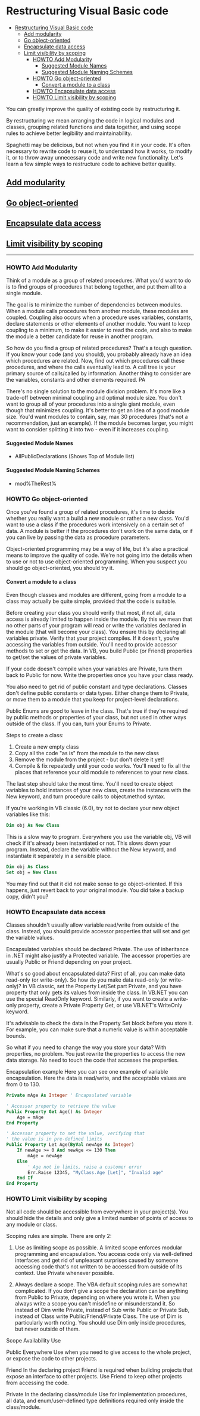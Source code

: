 <!-- LINK:http://www.aivosto.com/vbtips/restructuring.html -->

# Restructuring Visual Basic code

<!-- TOC -->

- [Restructuring Visual Basic code](#restructuring-visual-basic-code)
  - [Add modularity](#add-modularity)
  - [Go object-oriented](#go-object-oriented)
  - [Encapsulate data access](#encapsulate-data-access)
  - [Limit visibility by scoping](#limit-visibility-by-scoping)
    - [HOWTO Add Modularity](#howto-add-modularity)
      - [Suggested Module Names](#suggested-module-names)
      - [Suggested Module Naming Schemes](#suggested-module-naming-schemes)
    - [HOWTO Go object-oriented](#howto-go-object-oriented)
      - [Convert a module to a class](#convert-a-module-to-a-class)
    - [HOWTO Encapsulate data access](#howto-encapsulate-data-access)
    - [HOWTO Limit visibility by scoping](#howto-limit-visibility-by-scoping)

<!-- /TOC -->

<!-- @NK experimenting with internal anchors vs TOC -->

You can greatly improve the quality of existing code by restructuring it.

By restructuring we mean arranging the code in logical modules and classes, grouping related functions and data together, and using scope rules to achieve better legibility and maintainability.

Spaghetti may be delicious, but not when you find it in your code. It's often necessary to rewrite code to reuse it, to understand how it works, to modify it, or to throw away unnecessary code and write new functionality. Let's learn a few simple ways to restructure code to achieve better quality.

## [Add modularity](#howto-add-modularity)

## [Go object-oriented](#howto-Go-object-oriented)

## [Encapsulate data access](#howto-Encapsulate-data-access)

## [Limit visibility by scoping](#howto-limit-visibility-by-scoping)

---

### HOWTO Add Modularity

Think of a module as a group of related procedures. What you'd want to do is to find groups of procedures that belong together, and put them all to a single module.

The goal is to minimize the number of dependencies between modules. When a module calls procedures from another module, these modules are coupled. Coupling also occurs when a procedure uses variables, constants, declare statements or other elements of another module. You want to keep coupling to a minimum, to make it easier to read the code, and also to make the module a better candidate for reuse in another program.

So how do you find a group of related procedures? That's a tough question. If you know your code (and you should), you probably already have an idea which procedures are related. Now, find out which procedures call these procedures, and where the calls eventually lead to. A call tree is your primary source of calls/called by information. Another thing to consider are the variables, constants and other elements required. PA

There's no single solution to the module division problem. It's more like a trade-off between minimal coupling and optimal module size. You don't want to group all of your procedures into a single giant module, even though that minimizes coupling. It's better to get an idea of a good module size. You'd want modules to contain, say, max 30 procedures (that's not a recommendation, just an example). If the module becomes larger, you might want to consider splitting it into two - even if it increases coupling.

#### Suggested Module Names

- AllPublicDeclarations (Shows Top of Module list)

#### Suggested Module Naming Schemes

- mod%TheRest%

### HOWTO Go object-oriented

Once you've found a group of related procedures, it's time to decide whether you really want a build a new module or rather a new class. You'd want to use a class if the procedures work intensively on a certain set of data. A module is better if the procedures don't work on the same data, or if you can live by passing the data as procedure parameters.

Object-oriented programming may be a way of life, but it's also a practical means to improve the quality of code. We're not going into the details when to use or not to use object-oriented programming. When you suspect you should go object-oriented, you should try it.

#### Convert a module to a class

Even though classes and modules are different, going from a module to a class may actually be quite simple, provided that the code is suitable.

Before creating your class you should verify that most, if not all, data access is already limited to happen inside the module. By this we mean that no other parts of your program will read or write the variables declared in the module (that will become your class). You ensure this by declaring all variables private. Verify that your project compiles. If it doesn't, you're accessing the variables from outside. You'll need to provide accessor methods to set or get the data. In VB, you build Public (or Friend) properties to get/set the values of private variables.

If your code doesn't compile when your variables are Private, turn them back to Public for now. Write the properties once you have your class ready.

You also need to get rid of public constant and type declarations. Classes don't define public constants or data types. Either change them to Private, or move them to a module that you keep for project-level declarations.

Public Enums are good to leave in the class. That's true if they're required by public methods or properties of your class, but not used in other ways outside of the class. If you can, turn your Enums to Private.

Steps to create a class:

1. Create a new empty class
2. Copy all the code "as is" from the module to the new class
3. Remove the module from the project - but don't delete it yet!
4. Compile & fix repeatedly until your code works. You'll need to fix all the places that reference your old module to references to your new class.

The last step should take the most time. You'll need to create object variables to hold instances of your new class, create the instances with the New keyword, and turn procedure calls to object.method syntax.

If you're working in VB classic (6.0), try not to declare your new object variables like this:

```vb
Dim obj As New Class
```

This is a slow way to program. Everywhere you use the variable obj, VB will check if it's already been instantiated or not. This slows down your program. Instead, declare the variable without the New keyword, and instantiate it separately in a sensible place.

```vb
Dim obj As Class  
Set obj = New Class
```

You may find out that it did not make sense to go object-oriented. If this happens, just revert back to your original module. You did take a backup copy, didn't you?

### HOWTO Encapsulate data access

Classes shouldn't usually allow variable read/write from outside of the class. Instead, you should provide accessor properties that will set and get the variable values.

Encapsulated variables should be declared Private. The use of inheritance in .NET might also justify a Protected variable. The accessor properties are usually Public or Friend depending on your project.

What's so good about encapsulated data? First of all, you can make data read-only (or write-only). So how do you make data read-only (or write-only)? In VB classic, set the Property Let/Set part Private, and you have property that only gets its values from inside the class. In VB.NET you can use the special ReadOnly keyword. Similarly, if you want to create a write-only property, create a Private Property Get, or use VB.NET's WriteOnly keyword.

It's advisable to check the data in the Property Set block before you store it. For example, you can make sure that a numeric value is within acceptable bounds.

So what if you need to change the way you store your data? With properties, no problem. You just rewrite the properties to access the new data storage. No need to touch the code that accesses the properties.

Encapsulation example
Here you can see one example of variable encapsulation. Here the data is read/write, and the acceptable values are from 0 to 130.

```vb
Private mAge As Integer ' Encapsulated variable

' Accessor property to retrieve the value
Public Property Get Age() As Integer
    Age = mAge
End Property

' Accessor property to set the value, verifying that
' the value is in pre-defined limits
Public Property Let Age(ByVal newAge As Integer)
    If newAge >= 0 And newAge <= 130 Then
        mAge = newAge
    Else
        ' Age not in limits, raise a customer error
        Err.Raise 12345, "MyClass.Age [Let]", "Invalid age"
    End If
End Property
```

### HOWTO Limit visibility by scoping

Not all code should be accessible from everywhere in your project(s). You should hide the details and only give a limited number of points of access to any module or class.

Scoping rules are simple. There are only 2:

1. Use as limiting scope as possible. A limited scope enforces modular programming and encapsulation. You access code only via well-defined interfaces and get rid of unpleasant surprises caused by someone accessing code that's not written to be accessed from outside of its context. Use Private whenever possible.

2. Always declare a scope. The VBA default scoping rules are somewhat complicated. If you don't give a scope the declaration can be anything from Public to Private, depending on where you wrote it. When you always write a scope you can't misdefine or misunderstand it. So instead of Dim write Private, instead of Sub write Public or Private Sub, instead of Class write Public/Friend/Private Class. The use of Dim is particularly worth noting. You should use Dim only inside procedures, but never outside of them.

Scope Availability Use

Public Everywhere Use when you need to give access to the whole project, or expose the code to other projects.

Friend In the declaring project Friend is required when building projects that expose an interface to other projects. Use Friend to keep other projects from accessing the code.

Private In the declaring class/module Use for implementation procedures, all data, and enum/user-defined type definitions required only inside the class/module.